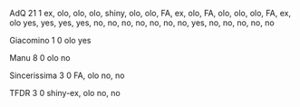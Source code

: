 AdQ
21
1
ex, olo, olo, olo, shiny, olo, olo, FA, ex, olo, FA, olo, olo, olo, FA, ex, olo
yes, yes, yes, yes, no, no, no, no, no, no, no, yes, no, no, no, no, no

Giacomino
1
0
olo
yes

Manu
8
0
olo
no

Sincerissima
3
0
FA, olo
no, no

TFDR
3
0
shiny-ex, olo
no, no
